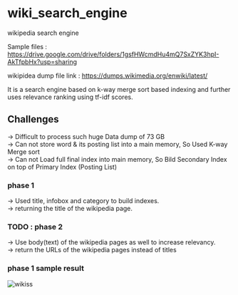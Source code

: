 # wiki_search_engine
wikipedia search engine

Sample files :
https://drive.google.com/drive/folders/1gsfHWcmdHu4mQ7SxZYK3hpI-AkTfpbHx?usp=sharing


wikipidea dump file link :
https://dumps.wikimedia.org/enwiki/latest/


It is a search engine based on k-way merge sort based indexing and further uses relevance ranking using tf-idf scores.

<h2> Challenges </h2>
  -> Difficult to process such huge Data dump of 73 GB <br>
  -> Can not store word & its posting list into a main memory, So Used K-way Merge sort <br>
  -> Can not Load full final index into main memory, So Bild Secondary Index on top of Primary Index (Posting List) <br>

<h3> phase 1 </h3>
  -> Used title, infobox and category to build indexes. <br>
  -> returning the title of the wikipedia page. <br>
  
 <h3> TODO : phase 2 </h3>
    -> Use body(text) of the wikipedia pages as well to increase relevancy. <br>
    -> return the URLs of the wikipedia pages instead of titles <br>


<h3> phase 1 sample result </h3>

![wikiss](https://user-images.githubusercontent.com/41481020/98165332-b5323580-1f0b-11eb-9b3b-215699bb8e63.png)


